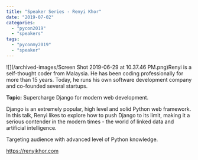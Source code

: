 ```yaml
---
title: "Speaker Series - Renyi Khor"
date: "2019-07-02"
categories:
  - "pycon2019"
  - "speakers"
tags:
  - "pyconmy2019"
  - "speaker"
---
```


![](/archived-images/Screen Shot 2019-06-29 at 10.37.46 PM.png)Renyi is a self-thought coder from Malaysia. He has been coding professionally for more than 15 years. Today, he runs his own software development company and co-founded several startups.

**Topic:** Supercharge Django for modern web development.

Django is an extremely popular, high level and solid Python web framework. In this talk, Renyi likes to explore how to push Django to its limit, making it a serious contender in the modern times - the world of linked data and artificial intelligence.

Targeting audience with advanced level of Python knowledge.

https://renyikhor.com
